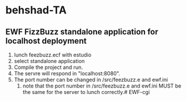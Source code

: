 # behshad-TA

## EWF FizzBuzz standalone application for localhost deployment

1. lunch feezbuzz.ecf with estudio
2. select standalone application
3. Compile the project and run.
4. The servre will respond in "localhost:8080".
5. The port number can be changed in /src/feezbuzz.e and ewf.ini
   1. note that the port number in /src/feezbuzz.e and ewf.ini MUST be the same for the server to lunch correctly.# EWF-cgi
